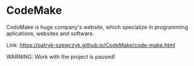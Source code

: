 # CodeMake
CodoMake is huge company's website, which specialize in programming aplications, websites and software.

Link: https://patryk-szewczyk.github.io/CodeMake/code-make.html

WARNING: Work with the project is paused!
